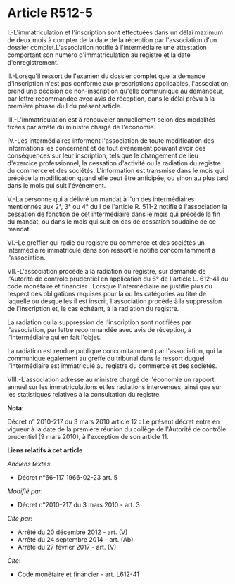 # Article R512-5

I.-L'immatriculation et l'inscription sont effectuées dans un délai maximum de deux mois à compter de la date de la réception
par l'association d'un dossier complet.L'association notifie à l'intermédiaire une attestation comportant son numéro
d'immatriculation au registre et la date d'enregistrement. 

II.-Lorsqu'il ressort de l'examen du dossier complet que la demande d'inscription n'est pas conforme aux prescriptions
applicables, l'association prend une décision de non-inscription qu'elle communique au demandeur, par lettre recommandée avec
avis de réception, dans le délai prévu à la première phrase du I du présent article. 

III.-L'immatriculation est à renouveler annuellement selon des modalités fixées par arrêté du ministre chargé de l'économie. 

IV.-Les intermédiaires informent l'association de toute modification des informations les concernant et de tout événement
pouvant avoir des conséquences sur leur inscription, tels que le changement de lieu d'exercice professionnel, la cessation
d'activité ou la radiation du registre du commerce et des sociétés. L'information est transmise dans le mois qui précède la
modification quand elle peut être anticipée, ou sinon au plus tard dans le mois qui suit l'événement.

V.-La personne qui a délivré un mandat à l'un des intermédiaires mentionnés aux 2°, 3° ou 4° du I de l'article R. 511-2
notifie à l'association la cessation de fonction de cet intermédiaire dans le mois qui précède la fin du mandat, ou dans le
mois qui suit en cas de cessation soudaine de ce mandat. 

VI.-Le greffier qui radie du registre du commerce et des sociétés un intermédiaire immatriculé dans son ressort le notifie
concomitamment à l'association. 

VII.-L'association procède à la radiation du registre, sur demande de l'Autorité de contrôle prudentiel en application du 6°
de l'article L. 612-41 du code monétaire et financier . Lorsque l'intermédiaire ne justifie plus du respect des obligations
requises pour la ou les catégories au titre de laquelle ou desquelles il est inscrit, l'association procède à la suppression
de l'inscription et, le cas échéant, à la radiation du registre. 

La radiation ou la suppression de l'inscription sont notifiées par l'association, par lettre recommandée avec avis de
réception, à l'intermédiaire qui en fait l'objet. 

La radiation est rendue publique concomitamment par l'association, qui la communique également au greffe du tribunal dans le
ressort duquel l'intermédiaire est immatriculé au registre du commerce et des sociétés. 

VIII.-L'association adresse au ministre chargé de l'économie un rapport annuel sur les immatriculations et les radiations
intervenues, ainsi que sur les statistiques relatives à la consultation du registre.

**Nota:**

Décret n° 2010-217 du 3 mars 2010 article 12 : Le présent décret entre en vigueur à la date de la première réunion du collège
de l'Autorité de contrôle prudentiel (9 mars 2010), à l'exception de son article 11.

**Liens relatifs à cet article**

_Anciens textes_:

  - Décret n°66-117 1966-02-23 art. 5

_Modifié par_:

  - Décret n°2010-217 du 3 mars 2010 - art. 3

_Cité par_:

  - Arrêté du 20 décembre 2012 - art. (V)
  - Arrêté du 24 septembre 2014 - art. (Ab)
  - Arrêté du 27 février 2017 - art. (V)

_Cite_:

  - Code monétaire et financier - art. L612-41
